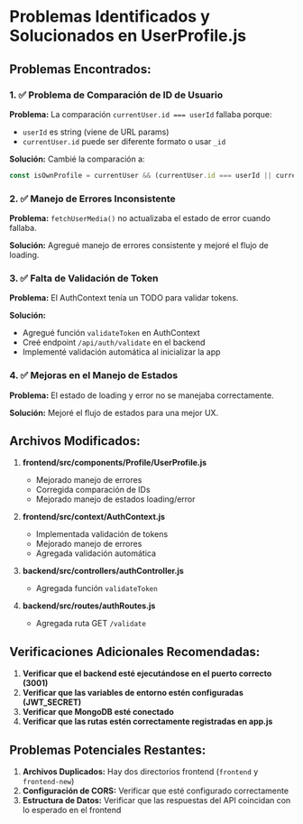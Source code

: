 # Problemas Identificados y Solucionados en UserProfile.js

## Problemas Encontrados:

### 1. ✅ **Problema de Comparación de ID de Usuario**
**Problema:** La comparación `currentUser.id === userId` fallaba porque:
- `userId` es string (viene de URL params)
- `currentUser.id` puede ser diferente formato o usar `_id`

**Solución:** Cambié la comparación a:
```javascript
const isOwnProfile = currentUser && (currentUser.id === userId || currentUser._id === userId);
```

### 2. ✅ **Manejo de Errores Inconsistente**
**Problema:** `fetchUserMedia()` no actualizaba el estado de error cuando fallaba.

**Solución:** Agregué manejo de errores consistente y mejoré el flujo de loading.

### 3. ✅ **Falta de Validación de Token**
**Problema:** El AuthContext tenía un TODO para validar tokens.

**Solución:** 
- Agregué función `validateToken` en AuthContext
- Creé endpoint `/api/auth/validate` en el backend
- Implementé validación automática al inicializar la app

### 4. ✅ **Mejoras en el Manejo de Estados**
**Problema:** El estado de loading y error no se manejaba correctamente.

**Solución:** Mejoré el flujo de estados para una mejor UX.

## Archivos Modificados:

1. **frontend/src/components/Profile/UserProfile.js**
   - Mejorado manejo de errores
   - Corregida comparación de IDs
   - Mejorado manejo de estados loading/error

2. **frontend/src/context/AuthContext.js**
   - Implementada validación de tokens
   - Mejorado manejo de errores
   - Agregada validación automática

3. **backend/src/controllers/authController.js**
   - Agregada función `validateToken`

4. **backend/src/routes/authRoutes.js**
   - Agregada ruta GET `/validate`

## Verificaciones Adicionales Recomendadas:

1. **Verificar que el backend esté ejecutándose en el puerto correcto (3001)**
2. **Verificar que las variables de entorno estén configuradas (JWT_SECRET)**
3. **Verificar que MongoDB esté conectado**
4. **Verificar que las rutas estén correctamente registradas en app.js**

## Problemas Potenciales Restantes:

1. **Archivos Duplicados:** Hay dos directorios frontend (`frontend` y `frontend-new`)
2. **Configuración de CORS:** Verificar que esté configurado correctamente
3. **Estructura de Datos:** Verificar que las respuestas del API coincidan con lo esperado en el frontend
